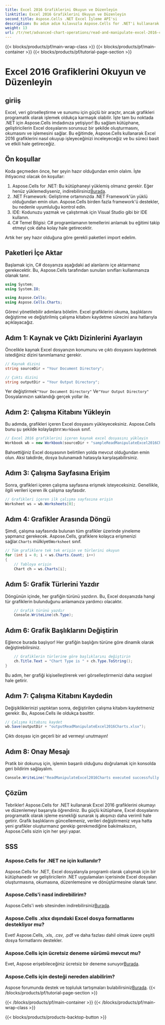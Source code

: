 ```yaml
---
title: Excel 2016 Grafiklerini Okuyun ve Düzenleyin
linktitle: Excel 2016 Grafiklerini Okuyun ve Düzenleyin
second_title: Aspose.Cells .NET Excel İşleme API'si
description: Bu adım adım kılavuzla Aspose.Cells for .NET'i kullanarak Excel 2016 grafiklerini nasıl okuyup düzenleyeceğinizi öğrenin.
weight: 13
url: /tr/net/advanced-chart-operations/read-and-manipulate-excel-2016-charts/
---
```


{{< blocks/products/pf/main-wrap-class >}}
{{< blocks/products/pf/main-container >}}
{{< blocks/products/pf/tutorial-page-section >}}

# Excel 2016 Grafiklerini Okuyun ve Düzenleyin

## giriiş

Excel, veri görselleştirme ve sunumu için güçlü bir araçtır, ancak grafikleri programatik olarak işlemek oldukça karmaşık olabilir. İşte tam bu noktada .NET için Aspose.Cells imdadınıza yetişiyor! Bu sağlam kütüphane, geliştiricilerin Excel dosyalarını sorunsuz bir şekilde oluşturmasını, okumasını ve işlemesini sağlar. Bu eğitimde, Aspose.Cells kullanarak Excel 2016 grafiklerini nasıl okuyup işleyeceğinizi inceleyeceğiz ve bu süreci basit ve etkili hale getireceğiz.

## Ön koşullar

Koda geçmeden önce, her şeyin hazır olduğundan emin olalım. İşte ihtiyacınız olacak ön koşullar:

1.  Aspose.Cells for .NET: Bu kütüphaneyi yüklemiş olmanız gerekir. Eğer henüz yüklemediyseniz, indirebilirsiniz[Burada](https://releases.aspose.com/cells/net/).
2. .NET Framework: Geliştirme ortamınızda .NET Framework'ün yüklü olduğundan emin olun. Aspose.Cells birden fazla framework'ü destekler, bu nedenle uyumluluğu kontrol edin.
3. IDE: Kodunuzu yazmak ve çalıştırmak için Visual Studio gibi bir IDE kullanın. 
4. C# Temel Bilgisi: C# programlamanın temellerini anlamak bu eğitimi takip etmeyi çok daha kolay hale getirecektir.

Artık her şey hazır olduğuna göre gerekli paketleri import edelim.

## Paketleri İçe Aktar

Başlamak için, C# dosyanıza aşağıdaki ad alanlarını içe aktarmanız gerekecektir. Bu, Aspose.Cells tarafından sunulan sınıfları kullanmanıza olanak tanır.

```csharp
using System;
using System.IO;

using Aspose.Cells;
using Aspose.Cells.Charts;
```

Görevi yönetilebilir adımlara bölelim. Excel grafiklerini okuma, başlıklarını değiştirme ve değiştirilmiş çalışma kitabını kaydetme sürecini ana hatlarıyla açıklayacağız.

## Adım 1: Kaynak ve Çıktı Dizinlerini Ayarlayın

Öncelikle kaynak Excel dosyanızın konumunu ve çıktı dosyasını kaydetmek istediğiniz dizini tanımlamanız gerekir.

```csharp
// Kaynak dizini
string sourceDir = "Your Document Directory";

// Çıktı dizini
string outputDir = "Your Output Directory";
```

 Yer değiştirmek`"Your Document Directory"` Ve`"Your Output Directory"` Dosyalarınızın saklandığı gerçek yollar ile.

## Adım 2: Çalışma Kitabını Yükleyin

Bu adımda, grafikleri içeren Excel dosyasını yükleyeceksiniz. Aspose.Cells bunu şu şekilde kolaylaştırır:`Workbook` sınıf.

```csharp
// Excel 2016 grafiklerini içeren kaynak excel dosyasını yükleyin
Workbook wb = new Workbook(sourceDir + "sampleReadManipulateExcel2016Charts.xlsx");
```

Bahsettiğiniz Excel dosyasının belirtilen yolda mevcut olduğundan emin olun. Aksi takdirde, dosya bulunamadı hatasıyla karşılaşabilirsiniz.

## Adım 3: Çalışma Sayfasına Erişim

Sonra, grafikleri içeren çalışma sayfasına erişmek isteyeceksiniz. Genellikle, ilgili verileri içeren ilk çalışma sayfasıdır.

```csharp
// Grafikleri içeren ilk çalışma sayfasına erişin
Worksheet ws = wb.Worksheets[0];
```

## Adım 4: Grafikler Arasında Döngü

 Şimdi, çalışma sayfasında bulunan tüm grafikler üzerinde yineleme yapmanız gerekecek. Aspose.Cells, grafiklere kolayca erişmenizi sağlar.`Charts` mülkiyeti`Worksheet` sınıf.

```csharp
// Tüm grafiklere tek tek erişin ve türlerini okuyun
for (int i = 0; i < ws.Charts.Count; i++)
{
    // Tabloya erişin
    Chart ch = ws.Charts[i];
```

## Adım 5: Grafik Türlerini Yazdır

Döngünün içinde, her grafiğin türünü yazdırın. Bu, Excel dosyanızda hangi tür grafiklerin bulunduğunu anlamanıza yardımcı olacaktır.

```csharp
    // Grafik türünü yazdır
    Console.WriteLine(ch.Type);
```

## Adım 6: Grafik Başlıklarını Değiştirin

Eğlence burada başlıyor! Her grafiğin başlığını türüne göre dinamik olarak değiştirebilirsiniz.

```csharp
    // Grafiklerin türlerine göre başlıklarını değiştirin
    ch.Title.Text = "Chart Type is " + ch.Type.ToString();
}
```

Bu adım, her grafiği kişiselleştirerek veri görselleştirmenizi daha sezgisel hale getirir.

## Adım 7: Çalışma Kitabını Kaydedin

Değişikliklerinizi yaptıktan sonra, değiştirilen çalışma kitabını kaydetmeniz gerekir. Bu, Aspose.Cells ile oldukça basittir.

```csharp
// Çalışma kitabını kaydet
wb.Save(outputDir + "outputReadManipulateExcel2016Charts.xlsx");
```

Çıktı dosyası için geçerli bir ad vermeyi unutmayın!

## Adım 8: Onay Mesajı

Pratik bir dokunuş için, işlemin başarılı olduğunu doğrulamak için konsolda geri bildirim sağlayalım.

```csharp
Console.WriteLine("ReadManipulateExcel2016Charts executed successfully.");
```

## Çözüm

Tebrikler! Aspose.Cells for .NET kullanarak Excel 2016 grafiklerini okumayı ve düzenlemeyi başarıyla öğrendiniz. Bu güçlü kütüphane, Excel dosyalarını programatik olarak işleme esnekliği sunarak iş akışınızı daha verimli hale getirir. Grafik başlıklarını güncellemeniz, verileri değiştirmeniz veya hatta yeni grafikler oluşturmanız gerekip gerekmediğine bakılmaksızın, Aspose.Cells sizin için her şeyi yapar.

## SSS

### Aspose.Cells for .NET ne için kullanılır?
Aspose.Cells for .NET, Excel dosyalarıyla programlı olarak çalışmak için bir kütüphanedir ve geliştiricilerin .NET uygulamaları içerisinde Excel dosyaları oluşturmasına, okumasına, düzenlemesine ve dönüştürmesine olanak tanır.

### Aspose.Cells'i nasıl indirebilirim?
 Aspose.Cells'i web sitesinden indirebilirsiniz[Burada](https://releases.aspose.com/cells/net/).

### Aspose.Cells .xlsx dışındaki Excel dosya formatlarını destekliyor mu?
Evet! Aspose.Cells, .xls, .csv, .pdf ve daha fazlası dahil olmak üzere çeşitli dosya formatlarını destekler.

### Aspose.Cells için ücretsiz deneme sürümü mevcut mu?
 Evet, Aspose erişebileceğiniz ücretsiz bir deneme sunuyor[Burada](https://releases.aspose.com/).

### Aspose.Cells için desteği nereden alabilirim?
 Aspose forumunda destek ve topluluk tartışmaları bulabilirsiniz[Burada](https://forum.aspose.com/c/cells/9).
{{< /blocks/products/pf/tutorial-page-section >}}

{{< /blocks/products/pf/main-container >}}
{{< /blocks/products/pf/main-wrap-class >}}

{{< blocks/products/products-backtop-button >}}
